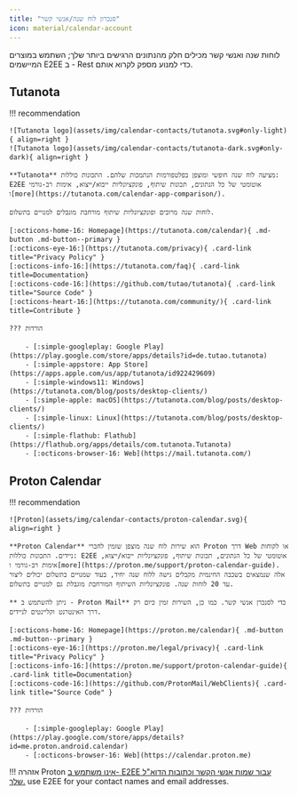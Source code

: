 ```yaml
---
title: "סנכרון לוח שנה/אנשי קשר"
icon: material/calendar-account
---
```


לוחות שנה ואנשי קשר מכילים חלק מהנתונים הרגישים ביותר שלך; השתמש במוצרים המיישמים E2EE ב - Rest כדי למנוע מספק לקרוא אותם.

## Tutanota

!!! recommendation

    ![Tutanota logo](assets/img/calendar-contacts/tutanota.svg#only-light){ align=right }
    ![Tutanota logo](assets/img/calendar-contacts/tutanota-dark.svg#only-dark){ align=right }
    
    **Tutanota** מציעה לוח שנה חופשי ומוצפן בפלטפורמות הנתמכות שלהם. התכונות כוללות: E2EE אוטומטי של כל הנתונים, תכונות שיתוף, פונקציונליות ייבוא/ייצוא, אימות רב-גורמי ו[more](https://tutanota.com/calendar-app-comparison/).
    
    לוחות שנה מרובים ופונקציונליות שיתוף מורחבת מוגבלים למנויים בתשלום.
    
    [:octicons-home-16: Homepage](https://tutanota.com/calendar){ .md-button .md-button--primary }
    [:octicons-eye-16:](https://tutanota.com/privacy){ .card-link title="Privacy Policy" }
    [:octicons-info-16:](https://tutanota.com/faq){ .card-link title=Documentation}
    [:octicons-code-16:](https://github.com/tutao/tutanota){ .card-link title="Source Code" }
    [:octicons-heart-16:](https://tutanota.com/community/){ .card-link title=Contribute }
    
    ??? הורדות
    
        - [:simple-googleplay: Google Play](https://play.google.com/store/apps/details?id=de.tutao.tutanota)
        - [:simple-appstore: App Store](https://apps.apple.com/us/app/tutanota/id922429609)
        - [:simple-windows11: Windows](https://tutanota.com/blog/posts/desktop-clients/)
        - [:simple-apple: macOS](https://tutanota.com/blog/posts/desktop-clients/)
        - [:simple-linux: Linux](https://tutanota.com/blog/posts/desktop-clients/)
        - [:simple-flathub: Flathub](https://flathub.org/apps/details/com.tutanota.Tutanota)
        - [:octicons-browser-16: Web](https://mail.tutanota.com/)

## Proton Calendar

!!! recommendation

    ![Proton](assets/img/calendar-contacts/proton-calendar.svg){ align=right }
    
    **Proton Calendar** הוא שירות לוח שנה מוצפן שזמין לחברי Proton דרך Web או לקוחות ניידים. התכונות כוללות: E2EE אוטומטי של כל הנתונים, תכונות שיתוף, פונקציונליות ייבוא/ייצוא, אימות רב-גורמי ו[more](https://proton.me/support/proton-calendar-guide). אלה שנמצאים בשכבה החינמית מקבלים גישה ללוח שנה יחיד, בעוד שמנויים בתשלום יכולים ליצור עד 20 לוחות שנה. פונקציונליות השיתוף המורחבת מוגבלת גם למנויים בתשלום.
    
    ** ניתן להשתמש ב - Proton Mail** כדי לסנכרן אנשי קשר. כמו כן, השירות זמין כיום רק דרך האינטרנט וקליינטים לניידים.
    
    [:octicons-home-16: Homepage](https://proton.me/calendar){ .md-button .md-button--primary }
    [:octicons-eye-16:](https://proton.me/legal/privacy){ .card-link title="Privacy Policy" }
    [:octicons-info-16:](https://proton.me/support/proton-calendar-guide){ .card-link title=Documentation}
    [:octicons-code-16:](https://github.com/ProtonMail/WebClients){ .card-link title="Source Code" }
    
    ??? הורדות
    
        - [:simple-googleplay: Google Play](https://play.google.com/store/apps/details?id=me.proton.android.calendar)
        - [:octicons-browser-16: Web](https://calendar.proton.me)

!!! אזהרה
    Proton [אינו משתמש ב- E2EE עבור שמות אנשי הקשר וכתובות הדוא"ל שלך.](https://proton.me/support/proton-contacts#verify) use E2EE for your contact names and email addresses.
